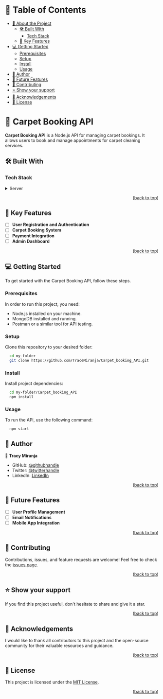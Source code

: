 <a name="readme-top"></a>

<!-- TABLE OF CONTENTS -->

# 📗 Table of Contents

- [📖 About the Project](#about-project)
  - [🛠 Built With](#built-with)
    - [Tech Stack](#tech-stack)
  - [🌟 Key Features](#key-features)
- [💻 Getting Started](#getting-started)
  - [Prerequisites](#prerequisites)
  - [Setup](#setup)
  - [Install](#install)
  - [Usage](#usage)
- [👥 Author](#author)
- [🔭 Future Features](#future-features)
- [🤝 Contributing](#contributing)
- [⭐️ Show your support](#support)
- [🙏 Acknowledgements](#acknowledgements)
- [📝 License](#license)

<!-- PROJECT DESCRIPTION -->

# 📖 Carpet Booking API <a name="about-project"></a>

**Carpet Booking API** is a Node.js API for managing carpet bookings. It allows users to book and manage appointments for carpet cleaning services.

## 🛠 Built With <a name="built-with"></a>

### Tech Stack <a name="tech-stack"></a>

<details>
  <summary>Server</summary>
  <ul>
    <li><a href="https://nodejs.org/">Node.js</a></li>
    <li><a href="https://expressjs.com/">Express.js</a></li>
    <li><a href="https://www.mongodb.com/">MongoDB</a></li>
    <!-- Add any other technologies your project uses -->
  </ul>
</details>

<p align="right">(<a href="#readme-top">back to top</a>)</p>

<!-- KEY FEATURES -->

## 🌟 Key Features <a name="key-features"></a>

- [ ] **User Registration and Authentication**
- [ ] **Carpet Booking System**
- [ ] **Payment Integration**
- [ ] **Admin Dashboard**

<p align="right">(<a href="#readme-top">back to top</a>)</p>

<!-- GETTING STARTED -->

## 💻 Getting Started <a name="getting-started"></a>

To get started with the Carpet Booking API, follow these steps.

### Prerequisites

In order to run this project, you need:

- Node.js installed on your machine.
- MongoDB installed and running.
- Postman or a similar tool for API testing.

### Setup

Clone this repository to your desired folder:

```sh
  cd my-folder
  git clone https://github.com/TraceMiranja/Carpet_booking_API.git
```

### Install

Install project dependencies:

```sh
  cd my-folder/Carpet_booking_API
  npm install
```

### Usage

To run the API, use the following command:

```sh
  npm start
```

<!-- AUTHOR -->

## 👥 Author <a name="author"></a>

👤 **Tracy Miranja**
- GitHub: [@githubhandle](https://github.com/TraceMiranja)
- Twitter: [@twitterhandle](https://twitter.com/tracymiranja)
- LinkedIn: [LinkedIn](https://linkedin.com/in/tracymiranja)

<p align="right">(<a href="#readme-top">back to top</a>)</p>

<!-- FUTURE FEATURES -->

## 🔭 Future Features <a name="future-features"></a>

- [ ] **User Profile Management**
- [ ] **Email Notifications**
- [ ] **Mobile App Integration**

<p align="right">(<a href="#readme-top">back to top</a>)</p>

<!-- CONTRIBUTING -->

## 🤝 Contributing <a name="contributing"></a>

Contributions, issues, and feature requests are welcome! Feel free to check the [issues page](../../issues/).

<p align="right">(<a href="#readme-top">back to top</a>)</p>

<!-- SUPPORT -->

## ⭐️ Show your support <a name="support"></a>

If you find this project useful, don't hesitate to share and give it a star.

<p align="right">(<a href="#readme-top">back to top</a>)</p>

<!-- ACKNOWLEDGEMENTS -->

## 🙏 Acknowledgements <a name="acknowledgements"></a>

I would like to thank all contributors to this project and the open-source community for their valuable resources and guidance.

<p align="right">(<a href="#readme-top">back to top</a>)</p>

<!-- LICENSE -->

## 📝 License <a name="license"></a>

This project is licensed under the [MIT License](https://github.com/TraceMiranja/Carpet_booking_API/blob/main/LICENSE).

<p align="right">(<a href="#readme-top">back to top</a>)</p>
